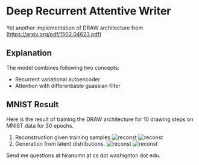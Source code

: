 # Deep Recurrent Attentive Writer

Yet another implementation of DRAW architecture from (https://arxiv.org/pdf/1502.04623.pdf)

## Explanation
The model combines following two concepts:
- Recurrent variational autoencoder
- Attention with differentiable guassian filter

## MNIST Result 
Here is the result of training the DRAW architecture for 10 drawing steps on MNIST data for 30 epochs.
1. Reconstruction given training samples
![reconst](/figures/reconstructed_41317.png)
![reconst](/figures/reconstructed_18130.png)
2. Generation from latent distributions.
![reconst](/figures/generated_4558.png)
![reconst](/figures/generated_4613.png)

Send me questions at hiranumn at cs dot washignton dot edu.
